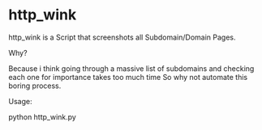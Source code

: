 # http_wink
http_wink is a Script that screenshots all Subdomain/Domain Pages.

Why?

Because i think going through a massive list of subdomains and checking each one for importance takes too much time
So why not automate this boring process.

Usage:

python http_wink.py <SUBSLIST> 
